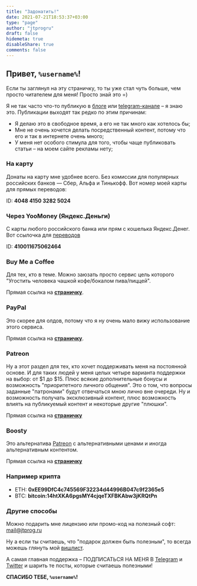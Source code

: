 ```yaml
---
title: "Задонатить!"
date: 2021-07-21T18:53:37+03:00
type: "page"
author: "jtprogru"
draft: false
hidemeta: true
disableShare: true
comments: false
---
```


## Привет, `%username%`!

Если ты заглянул на эту страничку, то ты уже стал чуть больше, чем просто читателем для меня! Просто знай это =)

Я не так часто что-то публикую в [блоге](https://jtprog.ru) или [telegram-канале](https://t.me/jtprogru_channel) – я знаю это. Публикации выходят так редко по этим причинам:

- Я делаю это в свободное время, а его не так много как хотелось бы;
- Мне не очень хочется делать посредственный контент, потому что его и так в интернете очень много;
- У меня нет особого стимула для того, чтобы чаще публиковать статьи – на моем сайте рекламы нету;

### На карту

Донаты на карту мне удобнее всего. Без комиссии для популярных российских банков — Сбер, Альфа и Тинькофф. Вот номер моей карты для прямых переводов:

ID: **4048 4150 3282 5024**

### Через YooMoney (Яндекс.Деньги)

С карты любого российского банка или прям с кошелька Яндекс.Денег. Вот ссылочка для [переводов](https://yoomoney.ru/to/410011675062464/)

ID: **410011675062464**

### Buy Me a Coffee

Для тех, кто в теме. Можно заюзать просто сервис цель которого "Угостить человека чашкой кофе/бокалом пива/пиццей".

Прямая ссылка на [**страничку**](https://www.buymeacoffee.com/jtprogru).

### PayPal

Это скорее для олдов, потому что я ну очень мало вижу использование этого сервиса.

Прямая ссылка на [**страничку**](http://paypal.me/jtprog).

### Patreon

Ну а этот раздел для тех, кто хочет поддерживать меня на постоянной основе. И для таких людей у меня целых четыре варианта поддержки на выбор: от $1 до $15. Плюс всякие дополнительные бонусы и возможность "приоритетного личного общения". Это о том, что вопросы заданные "патронами" будут отвечаться мною лично вне очереди. Ну и возможность получать эксклюзивный контент, плюс возможность влиять на публикуемый контент и некоторые другие "плюшки".

Прямая ссылка на [**страничку**](https://www.patreon.com/jtprogru)

### Boosty

Это альтернатива [Patreon](#patreon) с альтернативными ценами и иногда альтернативным контентом.

Прямая ссылка на [**страничку**](https://boosty.to/jtprogru)

### Например крипта

- ETH: **0xEE99DfC4c745569F32234d44996B047c9f2365e5**
- BTC: **bitcoin:14htXKA6pgsMY4cjqeTXFBKAbw3jKRQtPn**

### Другие способы

Можно подарить мне лицензию или промо-код на полезный софт: [mail@jtprog.ru](mailto:mail@jtprog.ru)

Ну а если ты считаешь, что "подарок должен быть полезным", то всегда можешь глянуть мой [вишлист](https://mywishboard.com/@jtprogru).

А самая главная поддержка – ПОДПИСАТЬСЯ НА МЕНЯ В [Telegram](https://t.me/jtprogru_channel) и [Twitter](https://twitter.com/jtprogru) и шарить те посты, которые считаешь полезными!

**СПАСИБО ТЕБЕ, `%username%`!**
